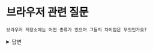 # 브라우저 관련 질문

```text
브라우저 저장소에는 어떤 종류가 있으며 그들의 차이점은 무엇인가요?
```

<details>
<summary>답변</summary>

### LocalStorage

- 로컬 스토리지는 저장한 데이터를 지우지 않는 이상 영구적으로 보관이 가능합니다. 도메인마다 별도로 로컬 스토리지가 생성됩니다.
- 최대 크기: 5MB
- 사용 예시: 아이디 저장, 다크모드 저장

### SessionStorage

- 세션 종료 시 클라이언트에 대한 정보가 삭제됩니다.
- 최대 크기: 5MB
- 사용 예시: 입력 폼 정보, 비로그인 장바구니

### 쿠키(Cookie)

- 웹 사이트에서 쿠키를 설정하면, 모든 웹 요청에는 쿠키 정보가 포함됩니다. => 서버 부담 증가
- 최대 크기: 4KB
- 사용 예시: 로그인 토큰, 회원 정보

</details>
